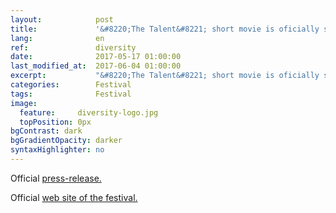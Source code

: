 ```yaml
---
layout:            post
title:             '&#8220;The Talent&#8221; short movie is oficially seleceted for Diversity in Cannes showcase'
lang:              en
ref:               diversity
date:              2017-05-17 01:00:00
last_modified_at:  2017-06-04 01:00:00
excerpt:           "&#8220;The Talent&#8221; short movie is oficially seleceted for Diversity in Cannes showcase"
categories:        Festival
tags:              Festival
image:
  feature:     diversity-logo.jpg
  topPosition: 0px
bgContrast: dark
bgGradientOpacity: darker
syntaxHighlighter: no
---
```

Official <a href="http://mailchi.mp/f9cab0590759/2017diversityincannesofficialselectionsupdated1">press-release.</a>

Official <a href="http://diversityincannes.com/">web site of the festival.</a>

<div class="img img--fullContainer img--14xLeading" style="background-image: url({{ site.baseurl_posts_img }}diversity-photo-a.jpg);"></div>
<div class="img img--fullContainer img--14xLeading" style="background-image: url({{ site.baseurl_posts_img }}diversity-photo-2.jpg);"></div>

